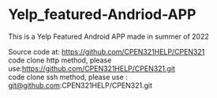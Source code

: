 # Yelp_featured-Andriod-APP
This is a Yelp Featured Android APP made in summer of 2022</br>

Source code at: https://github.com/CPEN321HELP/CPEN321 </br>
code clone http method, please use:https://github.com/CPEN321HELP/CPEN321.git</br>
code clone ssh method, please use : git@github.com:CPEN321HELP/CPEN321.git </br>

